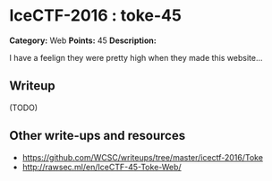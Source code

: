 # IceCTF-2016 : toke-45

**Category:** Web
**Points:** 45
**Description:**

I have a feelign they were pretty high when they made this website...

## Writeup

(TODO)

## Other write-ups and resources

* https://github.com/WCSC/writeups/tree/master/icectf-2016/Toke
* http://rawsec.ml/en/IceCTF-45-Toke-Web/
